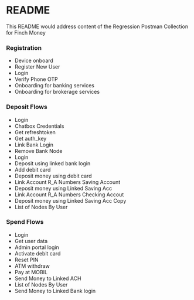 # README #

This README would address content of the Regression Postman Collection for Finch Money

### Registration ###

* Device onboard
* Register New User
* Login
* Verify Phone OTP
* Onboarding for banking services
* Onboarding for brokerage services


### Deposit Flows ###

* Login
* Chatbox Credentials
* Get refreshtoken
* Get auth_key
* Link Bank Login
* Remove Bank Node
* Login
* Deposit using linked bank login
* Add debit card
* Deposit money using debit card
* Link Account R_A Numbers Saving Account
* Deposit money using Linked Saving Acc
* Link Account R_A Numbers Checking Accout
* Deposit money using Linked Saving Acc Copy
* List of Nodes By User

### Spend Flows ###

* Login
* Get user data
* Admin portal login
* Activate debit card
* Reset PIN
* ATM withdraw
* Pay at MOBIL
* Send Money to Linked ACH
* List of Nodes By User
* Send Money to Linked Bank login


